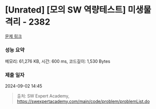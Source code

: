 # [Unrated] [모의 SW 역량테스트] 미생물 격리 - 2382 

[문제 링크](https://swexpertacademy.com/main/code/problem/problemDetail.do?contestProbId=AV597vbqAH0DFAVl) 

### 성능 요약

메모리: 61,276 KB, 시간: 600 ms, 코드길이: 1,530 Bytes

### 제출 일자

2024-09-02 14:45



> 출처: SW Expert Academy, https://swexpertacademy.com/main/code/problem/problemList.do